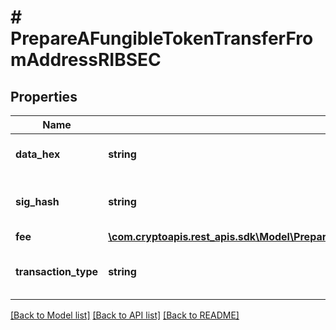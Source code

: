 # # PrepareAFungibleTokenTransferFromAddressRIBSEC

## Properties

Name | Type | Description | Notes
------------ | ------------- | ------------- | -------------
**data_hex** | **string** | Representation of the data in hex value | [optional]
**sig_hash** | **string** | Representation of the hash that should be signed |
**fee** | [**\com.cryptoapis.rest_apis.sdk\Model\PrepareANonFungibleTokenTransferFromAddressRIBSBSCFee**](PrepareANonFungibleTokenTransferFromAddressRIBSBSCFee.md) |  |
**transaction_type** | **string** | Representation of the transaction type |

[[Back to Model list]](../../README.md#models) [[Back to API list]](../../README.md#endpoints) [[Back to README]](../../README.md)
